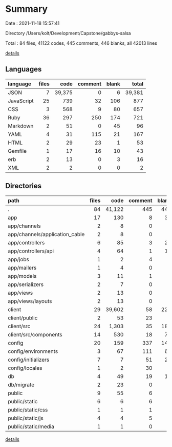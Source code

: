 # Summary

Date : 2021-11-18 15:57:41

Directory /Users/kolt/Development/Capstone/gabbys-salsa

Total : 84 files,  41122 codes, 445 comments, 446 blanks, all 42013 lines

[details](details.md)

## Languages
| language | files | code | comment | blank | total |
| :--- | ---: | ---: | ---: | ---: | ---: |
| JSON | 7 | 39,375 | 0 | 6 | 39,381 |
| JavaScript | 25 | 739 | 32 | 106 | 877 |
| CSS | 3 | 568 | 9 | 80 | 657 |
| Ruby | 36 | 297 | 250 | 174 | 721 |
| Markdown | 2 | 51 | 0 | 45 | 96 |
| YAML | 4 | 31 | 115 | 21 | 167 |
| HTML | 2 | 29 | 23 | 1 | 53 |
| Gemfile | 1 | 17 | 16 | 10 | 43 |
| erb | 2 | 13 | 0 | 3 | 16 |
| XML | 2 | 2 | 0 | 0 | 2 |

## Directories
| path | files | code | comment | blank | total |
| :--- | ---: | ---: | ---: | ---: | ---: |
| . | 84 | 41,122 | 445 | 446 | 42,013 |
| app | 17 | 130 | 8 | 38 | 176 |
| app/channels | 2 | 8 | 0 | 2 | 10 |
| app/channels/application_cable | 2 | 8 | 0 | 2 | 10 |
| app/controllers | 6 | 85 | 3 | 24 | 112 |
| app/controllers/api | 4 | 64 | 1 | 17 | 82 |
| app/jobs | 1 | 2 | 4 | 2 | 8 |
| app/mailers | 1 | 4 | 0 | 1 | 5 |
| app/models | 3 | 11 | 1 | 4 | 16 |
| app/serializers | 2 | 7 | 0 | 2 | 9 |
| app/views | 2 | 13 | 0 | 3 | 16 |
| app/views/layouts | 2 | 13 | 0 | 3 | 16 |
| client | 29 | 39,602 | 58 | 223 | 39,883 |
| client/public | 2 | 53 | 23 | 2 | 78 |
| client/src | 24 | 1,303 | 35 | 186 | 1,524 |
| client/src/components | 14 | 530 | 18 | 77 | 625 |
| config | 20 | 159 | 337 | 144 | 640 |
| config/environments | 3 | 67 | 111 | 64 | 242 |
| config/initializers | 7 | 7 | 51 | 23 | 81 |
| config/locales | 1 | 2 | 30 | 2 | 34 |
| db | 4 | 49 | 19 | 13 | 81 |
| db/migrate | 2 | 23 | 0 | 4 | 27 |
| public | 9 | 55 | 6 | 1 | 62 |
| public/static | 6 | 6 | 6 | 0 | 12 |
| public/static/css | 1 | 1 | 1 | 0 | 2 |
| public/static/js | 4 | 4 | 5 | 0 | 9 |
| public/static/media | 1 | 1 | 0 | 0 | 1 |

[details](details.md)